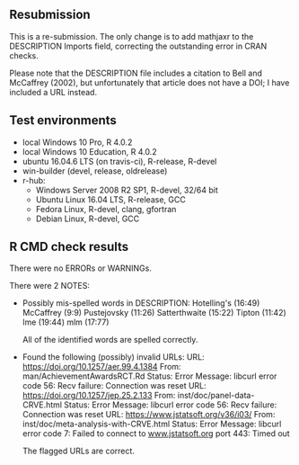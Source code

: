 ## Resubmission

This is a re-submission. The only change is to add mathjaxr to the DESCRIPTION Imports field, correcting the outstanding error in CRAN checks.

Please note that the DESCRIPTION file includes a citation to Bell and McCaffrey (2002), but unfortunately that article does not have a DOI; I have included a URL instead.

## Test environments

* local Windows 10 Pro, R 4.0.2
* local Windows 10 Education, R 4.0.2
* ubuntu 16.04.6 LTS (on travis-ci), R-release, R-devel
* win-builder (devel, release, oldrelease)
* r-hub:
  * Windows Server 2008 R2 SP1, R-devel, 32/64 bit
  * Ubuntu Linux 16.04 LTS, R-release, GCC
  * Fedora Linux, R-devel, clang, gfortran
  * Debian Linux, R-devel, GCC

## R CMD check results

There were no ERRORs or WARNINGs. 

There were 2 NOTES:

* Possibly mis-spelled words in DESCRIPTION:
  Hotelling's (16:49)
  McCaffrey (9:9)
  Pustejovsky (11:26)
  Satterthwaite (15:22)
  Tipton (11:42)
  lme (19:44)
  mlm (17:77)

  All of the identified words are spelled correctly. 

* Found the following (possibly) invalid URLs:
  URL: https://doi.org/10.1257/aer.99.4.1384
    From: man/AchievementAwardsRCT.Rd
    Status: Error
    Message: libcurl error code 56:
      	Recv failure: Connection was reset
  URL: https://doi.org/10.1257/jep.25.2.133
    From: inst/doc/panel-data-CRVE.html
    Status: Error
    Message: libcurl error code 56:
      	Recv failure: Connection was reset
  URL: https://www.jstatsoft.org/v36/i03/
    From: inst/doc/meta-analysis-with-CRVE.html
    Status: Error
    Message: libcurl error code 7:
      	Failed to connect to www.jstatsoft.org port 443: Timed out

  The flagged URLs are correct.
